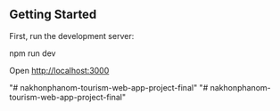 
## Getting Started

First, run the development server:


npm run dev




Open [http://localhost:3000](http://localhost:3000)


"# nakhonphanom-tourism-web-app-project-final" 
"# nakhonphanom-tourism-web-app-project-final" 
